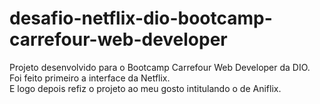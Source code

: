 # desafio-netflix-dio-bootcamp-carrefour-web-developer

Projeto desenvolvido para o Bootcamp Carrefour Web Developer da DIO.<br>
Foi feito primeiro a interface da Netflix.<br>
E logo depois refiz o projeto ao meu gosto intitulando o de Aniflix.
